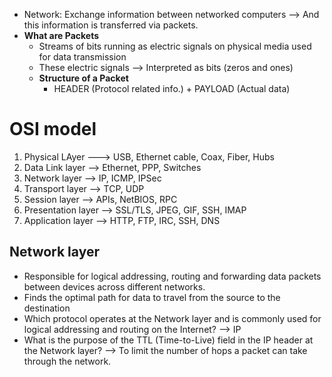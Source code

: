 * Network: Exchange information between networked computers --> And this information is transferred via packets.
* **What are Packets**
  * Streams of bits running as electric signals on physical media used for data transmission
  * These electric signals --> Interpreted as bits (zeros and ones)
  * **Structure of a Packet**
    * HEADER (Protocol related info.) + PAYLOAD (Actual data)
   
# OSI model
1. Physical LAyer ---> USB, Ethernet cable, Coax, Fiber, Hubs
2. Data Link layer --> Ethernet, PPP, Switches
3. Network layer --> IP, ICMP, IPSec
4. Transport layer --> TCP, UDP
5. Session layer --> APIs, NetBIOS, RPC
6. Presentation layer --> SSL/TLS, JPEG, GIF, SSH, IMAP
7. Application layer --> HTTP, FTP, IRC, SSH, DNS

## Network layer
* Responsible for logical addressing, routing and forwarding data packets between devices across different networks.
* Finds the optimal path for data to travel from the source to the destination
* Which protocol operates at the Network layer and is commonly used for logical addressing and routing on the Internet? --> IP
* What is the purpose of the TTL (Time-to-Live) field in the IP header at the Network layer? -->  To limit the number of hops a packet can take through the network.

